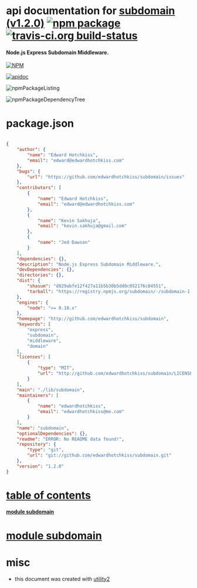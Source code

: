 # api documentation for  [subdomain (v1.2.0)](http://github.com/edwardhotchkiss/subdomain)  [![npm package](https://img.shields.io/npm/v/npmdoc-subdomain.svg?style=flat-square)](https://www.npmjs.org/package/npmdoc-subdomain) [![travis-ci.org build-status](https://api.travis-ci.org/npmdoc/node-npmdoc-subdomain.svg)](https://travis-ci.org/npmdoc/node-npmdoc-subdomain)
#### Node.js Express Subdomain Middleware.

[![NPM](https://nodei.co/npm/subdomain.png?downloads=true)](https://www.npmjs.com/package/subdomain)

[![apidoc](https://npmdoc.github.io/node-npmdoc-subdomain/build/screenCapture.buildNpmdoc.browser._2Fhome_2Ftravis_2Fbuild_2Fnpmdoc_2Fnode-npmdoc-subdomain_2Ftmp_2Fbuild_2Fapidoc.html.png)](https://npmdoc.github.io/node-npmdoc-subdomain/build/apidoc.html)

![npmPackageListing](https://npmdoc.github.io/node-npmdoc-subdomain/build/screenCapture.npmPackageListing.svg)

![npmPackageDependencyTree](https://npmdoc.github.io/node-npmdoc-subdomain/build/screenCapture.npmPackageDependencyTree.svg)



# package.json

```json

{
    "author": {
        "name": "Edward Hotchkiss",
        "email": "edward@edwardhotchkiss.com"
    },
    "bugs": {
        "url": "https://github.com/edwardhotchkiss/subdomain/issues"
    },
    "contributors": [
        {
            "name": "Edward Hotchkiss",
            "email": "edward@edwardhotchkiss.com"
        },
        {
            "name": "Kevin Sakhuja",
            "email": "kevin.sakhuja@gmail.com"
        },
        {
            "name": "Jed Dawson"
        }
    ],
    "dependencies": {},
    "description": "Node.js Express Subdomain Middleware.",
    "devDependencies": {},
    "directories": {},
    "dist": {
        "shasum": "d829abfe12f427a11b5b30b5dd0c052176c84551",
        "tarball": "https://registry.npmjs.org/subdomain/-/subdomain-1.2.0.tgz"
    },
    "engines": {
        "node": ">= 0.10.x"
    },
    "homepage": "http://github.com/edwardhotchkiss/subdomain",
    "keywords": [
        "express",
        "subdomain",
        "middleware",
        "domain"
    ],
    "licenses": [
        {
            "type": "MIT",
            "url": "http://github.com/edwardhotchkiss/subdomain/LICENSE"
        }
    ],
    "main": "./lib/subdomain",
    "maintainers": [
        {
            "name": "edwardhotchkiss",
            "email": "edwardhotchkiss@me.com"
        }
    ],
    "name": "subdomain",
    "optionalDependencies": {},
    "readme": "ERROR: No README data found!",
    "repository": {
        "type": "git",
        "url": "git://github.com/edwardhotchkiss/subdomain.git"
    },
    "version": "1.2.0"
}
```



# <a name="apidoc.tableOfContents"></a>[table of contents](#apidoc.tableOfContents)

#### [module subdomain](#apidoc.module.subdomain)



# <a name="apidoc.module.subdomain"></a>[module subdomain](#apidoc.module.subdomain)



# misc
- this document was created with [utility2](https://github.com/kaizhu256/node-utility2)
